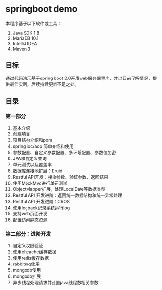 # springboot demo 
本程序基于以下软件或工具：
1. Java SDK 1.8 
2. MariaDB 10.1
3. IntelliJ IDEA 
4. Maven 3

## 目标
通过代码演示基于spring boot 2.0开发web服务器程序，并以目前了解情况，提供最佳实践，后续持续更新不足之处。
## 目录
### 第一部分
1. 基本介绍
2. 创建项目
3. 项目结构介绍和pom
4. spring ioc/aop 简单介绍和使用
5. 参数配置、自定义参数配置、多环境配置、参数值加密
6. JPA和自定义查询
7. 单元测试以及覆盖率
8. 数据库连接池扩展：Druid
9. Restful API开发：接收参数、验证参数、返回结果
10. 使用MockMvc进行单元测试
11. ObjectMapper扩展，处理LocalDate等数据类型
12. Restful API 开发进阶：返回统一数据结构和统一异常处理
13. Restful API 开发进阶：CROS
14. 使用logback记录系统运行log
15. 支持web页面开发  
16. 配置访问静态资源

### 第二部分：进阶开发 

1. 自定义权限验证
2. 使用ehcache缓存数据
3. 使用redis缓存数据
4. rabbitmq使用
5. mongodb使用
6. mongodb扩展
7. 异步线程处理请求并设置java线程数相关参数


